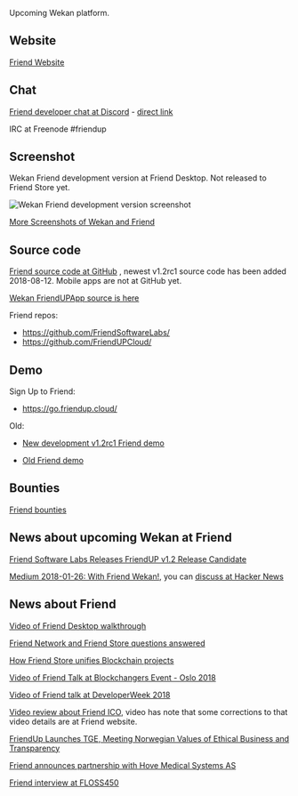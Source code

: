 Upcoming Wekan platform.

## Website

[Friend Website](https://friendup.cloud)

## Chat

[Friend developer chat at Discord](https://discord.gg/HQ93NFG) - [direct link](https://discordapp.com/channels/459616484369498123/459616484369498131)

IRC at Freenode #friendup

## Screenshot

Wekan Friend development version at Friend Desktop. Not released to Friend Store yet.

![Wekan Friend development version screenshot](https://wekan.github.io/wekan-friend-dev.png)

[More Screenshots of Wekan and Friend](https://blog.wekan.team/2018/05/upcoming-wekan-v1-00-and-platforms/index.html)

## Source code

[Friend source code at GitHub](https://github.com/FriendUPCloud/friendup) , newest v1.2rc1 source code has been added 2018-08-12. Mobile apps are not at GitHub yet.

[Wekan FriendUPApp source is here](https://github.com/wekan/FriendUPApp)

Friend repos:

- https://github.com/FriendSoftwareLabs/
- https://github.com/FriendUPCloud/

## Demo

Sign Up to Friend:

- https://go.friendup.cloud/

Old:

- [New development v1.2rc1 Friend demo](https://my.friendup.cloud)

- [Old Friend demo](https://friendsky.cloud)

## Bounties

[Friend bounties](https://friendup.tech/page/bounties.html)

## News about upcoming Wekan at Friend

[Friend Software Labs Releases FriendUP v1.2 Release Candidate](https://medium.com/friendupcloud/friend-software-labs-releases-friendup-v1-2-release-candidate-637d7bf800d4)

[Medium 2018-01-26: With Friend Wekan!](https://medium.com/friendupcloud/with-friend-wekan-707af8d04d9f), you can [discuss at Hacker News](https://news.ycombinator.com/item?id=16240639)

## News about Friend

[Video of Friend Desktop walkthrough](https://www.youtube.com/watch?v=PX-74ooqino)

[Friend Network and Friend Store questions answered](https://medium.com/friendupcloud/friend-network-and-friend-store-questions-answered-56fefff5506a)

[How Friend Store unifies Blockchain projects](https://medium.com/friendupcloud/how-friend-store-unifies-blockchain-projects-d3a889874bec)

[Video of Friend Talk at Blockchangers Event - Oslo 2018](https://www.youtube.com/watch?v=7AsSlFenRwQ)

[Video of Friend talk at DeveloperWeek 2018](https://medium.com/friendupcloud/video-of-our-talk-at-developerweek-2018-e9b10246a92f)

[Video review about Friend ICO](https://www.youtube.com/watch?v=LP7r_jrVfXQ), video has note that some corrections to that video details are at Friend website.

[FriendUp Launches TGE, Meeting Norwegian Values of Ethical Business and Transparency](https://www.coinspeaker.com/2018/02/23/friendup-launches-tge-meeting-norwegian-values-ethical-business-transparency/)

[Friend announces partnership with Hove Medical Systems AS](https://friendup.cloud/friend-hove-medical-partnership/)

[Friend interview at FLOSS450](https://twit.tv/shows/floss-weekly/episodes/450)